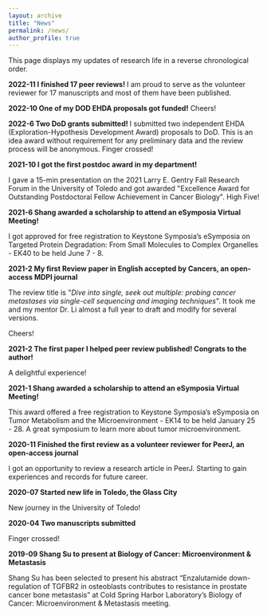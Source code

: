 ```yaml
---
layout: archive
title: "News"
permalink: /news/
author_profile: true
---
```

This page displays my updates of research life in a reverse chronological order.

<b> 2022-11 I finished 17 peer reviews! </b>
I am proud to serve as the volunteer reviewer for 17 manuscripts and most of them have been published.

<b> 2022-10 One of my DOD EHDA proposals got funded!</b>
Cheers!

<b> 2022-6 Two DoD grants submitted! </b>
I submitted two independent EHDA (Exploration-Hypothesis Development Award) proposals to DoD. This is an idea award without requirement for any preliminary data and the review process will be anonymous. Finger crossed!

<b> 2021-10 I got the first postdoc award in my department!</b>
  
I gave a 15-min presentation on the 2021 Larry E. Gentry Fall Research Forum in the University of Toledo and got awarded "Excellence Award for Outstanding Postdoctoral Fellow Achievement in Cancer Biology". High Five!

<b>2021-6 Shang awarded a scholarship to attend an eSymposia Virtual Meeting!</b> 

I got approved for free registration to Keystone Symposia’s eSymposia on Targeted Protein Degradation: From Small Molecules to Complex Organelles - EK40 to be held June 7 - 8.

<b>2021-2 My first Review paper in English accepted by Cancers, an open-access MDPI journal</b> 

The review title is "<i>Dive into single, seek out multiple: probing cancer metastases via single-cell sequencing and imaging techniques</i>".
It took me and my mentor Dr. Li almost a full year to draft and modify for several versions.

Cheers!

<b>2021-2 The first paper I helped peer review published! Congrats to the author!</b> 

A delightful experience!

<b>2021-1 Shang awarded a scholarship to attend an eSymposia Virtual Meeting!</b> 

This award offered a free registration to Keystone Symposia’s eSymposia on Tumor Metabolism and the Microenvironment - EK14 to be held January 25 - 28. A great symposium to learn more about tumor microenvironment.

<b>2020-11 Finished the first review as a volunteer reviewer for PeerJ, an open-access journal</b> 

I got an opportunity to review a research article in PeerJ. Starting to gain experiences and records for future career.

<b>2020-07 Started new life in Toledo, the Glass City</b> 

New journey in the University of Toledo!

<b>2020-04 Two manuscripts submitted</b> 

Finger crossed!

<b>2019-09 Shang Su to present at Biology of Cancer: Microenvironment & Metastasis</b> 

Shang Su has been selected to present his abstract “Enzalutamide down-regulation of TGFBR2 in osteoblasts contributes to resistance in prostate cancer bone metastasis” at Cold Spring Harbor Laboratory’s Biology of Cancer: Microenvironment & Metastasis meeting. 

